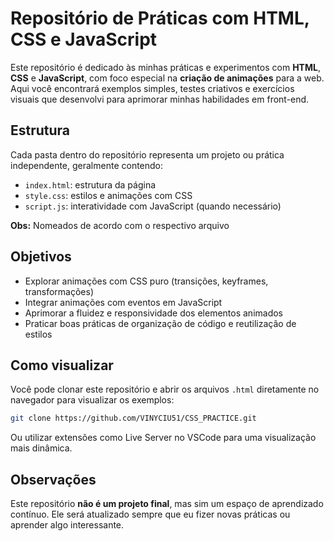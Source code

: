 # Repositório de Práticas com HTML, CSS e JavaScript

Este repositório é dedicado às minhas práticas e experimentos com **HTML**, **CSS** e **JavaScript**, com foco especial na **criação de animações** para a web. Aqui você encontrará exemplos simples, testes criativos e exercícios visuais que desenvolvi para aprimorar minhas habilidades em front-end.

## Estrutura

Cada pasta dentro do repositório representa um projeto ou prática independente, geralmente contendo:

- `index.html`: estrutura da página
- `style.css`: estilos e animações com CSS
- `script.js`: interatividade com JavaScript (quando necessário)

**Obs:** Nomeados de acordo com o respectivo arquivo

## Objetivos

- Explorar animações com CSS puro (transições, keyframes, transformações)
- Integrar animações com eventos em JavaScript
- Aprimorar a fluidez e responsividade dos elementos animados
- Praticar boas práticas de organização de código e reutilização de estilos

## Como visualizar

Você pode clonar este repositório e abrir os arquivos `.html` diretamente no navegador para visualizar os exemplos:

```bash
git clone https://github.com/VINYCIU51/CSS_PRACTICE.git
```
Ou utilizar extensões como Live Server no VSCode para uma visualização mais dinâmica.

## Observações

Este repositório **não é um projeto final**, mas sim um espaço de aprendizado contínuo. Ele será atualizado sempre que eu fizer novas práticas ou aprender algo interessante.